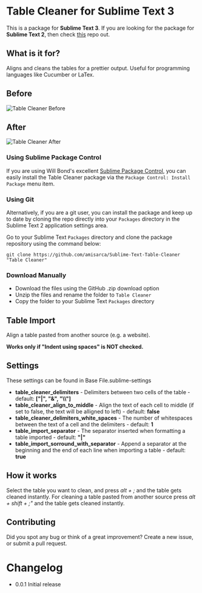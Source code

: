 # Table Cleaner for Sublime Text 3

This is a package for **Sublime Text 3**. If you are looking for the package for **Sublime Text 2**, then check [this](https://github.com/amisarca/Sublime-Text-2-Table-Cleaner) repo out.


## What is it for?

Aligns and cleans the tables for a prettier output. Useful for programming languages like Cucumber or LaTex.

## Before

![Table Cleaner Before](https://dl.dropbox.com/u/8314245/TableCleanerBefore.png)

## After

![Table Cleaner After](https://dl.dropbox.com/u/8314245/TableCleanerAfter.png)

### Using Sublime Package Control

If you are using Will Bond's excellent [Sublime Package Control](http://wbond.net/sublime_packages/package_control), you can easily install the Table Cleaner package via the `Package Control: Install Package` menu item.

### Using Git

Alternatively, if you are a git user, you can install the package and keep up to date by cloning the repo directly into your `Packages` directory in the Sublime Text 2 application settings area.

Go to your Sublime Text `Packages` directory and clone the package repository using the command below:

    git clone https://github.com/amisarca/Sublime-Text-Table-Cleaner "Table Cleaner"

### Download Manually

* Download the files using the GitHub .zip download option
* Unzip the files and rename the folder to `Table Cleaner`
* Copy the folder to your Sublime Text `Packages` directory

## Table Import

Align a table pasted from another source (e.g. a website).

**Works only if "Indent using spaces" is NOT checked.**

## Settings
These settings can be found in Base File.sublime-settings
- **table_cleaner_delimiters** - Delimiters between two cells of the table - default: **["|", "&", "\\\\"]**
- **table_cleaner_align_to_middle** - Align the text of each cell to middle (if set to false, the text will be alligned to left) - default: **false**
- **table_cleaner_delimiters_white_spaces** - The number of whitespaces between the text of a cell and the delimiters - default: **1**
- **table_import_separator** - The separator inserted when formatting a table imported - default: **"|"**
- **table_import_sorround_with_separator** - Append a separator at the beginning and the end of each line when importing a table - default: **true**

## How it works
Select the table you want to clean, and press *alt + ;* and the table gets cleaned instantly.
For cleaning a table pasted from another source press *alt + shift + ;"* and the table gets cleaned instantly.

## Contributing
Did you spot any bug or think of a great improvement? Create a new issue, or submit a pull request.

# Changelog
- 0.0.1 Initial release
